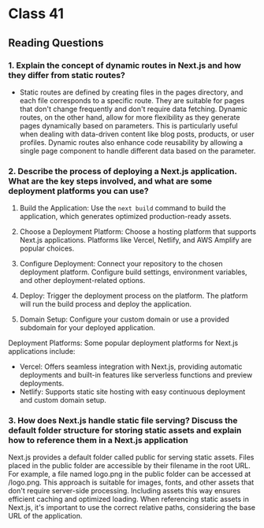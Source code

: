 # Class 41

## Reading  Questions

### 1. Explain the concept of dynamic routes in Next.js and how they differ from static routes?

* Static routes are defined by creating files in the pages directory, and each file corresponds to a specific route. They are suitable for pages that don't change frequently and don't require data fetching. Dynamic routes, on the other hand, allow for more flexibility as they generate pages dynamically based on parameters. This is particularly useful when dealing with data-driven content like blog posts, products, or user profiles. Dynamic routes also enhance code reusability by allowing a single page component to handle different data based on the parameter.

### 2. Describe the process of deploying a Next.js application. What are the key steps involved, and what are some deployment platforms you can use?

1.  Build the Application: Use the `next build` command to build the application, which generates optimized production-ready assets.

2.  Choose a Deployment Platform: Choose a hosting platform that supports Next.js applications. Platforms like Vercel, Netlify, and AWS Amplify are popular choices.

3.  Configure Deployment: Connect your repository to the chosen deployment platform. Configure build settings, environment variables, and other deployment-related options.

4.  Deploy: Trigger the deployment process on the platform. The platform will run the build process and deploy the application.

5.  Domain Setup: Configure your custom domain or use a provided subdomain for your deployed application.

Deployment Platforms: Some popular deployment platforms for Next.js applications include:

-   Vercel: Offers seamless integration with Next.js, providing automatic deployments and built-in features like serverless functions and preview deployments.
-   Netlify: Supports static site hosting with easy continuous deployment and custom domain setup.

### 3. How does Next.js handle static file serving? Discuss the default folder structure for storing static assets and explain how to reference them in a Next.js application

Next.js provides a default folder called public for serving static assets. Files placed in the public folder are accessible by their filename in the root URL. For example, a file named logo.png in the public folder can be accessed at /logo.png. This approach is suitable for images, fonts, and other assets that don't require server-side processing. Including assets this way ensures efficient caching and optimized loading. When referencing static assets in Next.js, it's important to use the correct relative paths, considering the base URL of the application.
